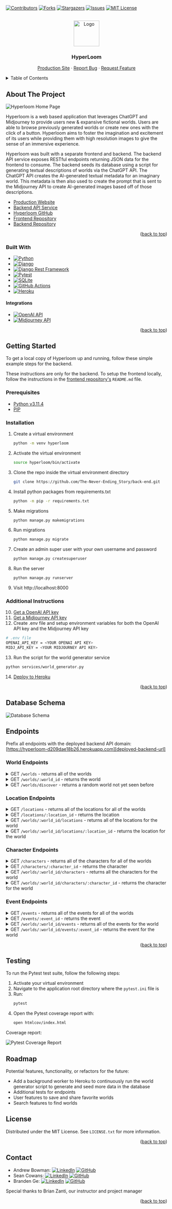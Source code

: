 <!-- Improved compatibility of back to top link: See: https://github.com/othneildrew/Best-README-Template/pull/73 -->
<a name="readme-top"></a>
<!--
*** Thanks for checking out the Best-README-Template. If you have a suggestion
*** that would make this better, please fork the repo and create a pull request
*** or simply open an issue with the tag "enhancement".
*** Don't forget to give the project a star!
*** Thanks again! Now go create something AMAZING! :D
-->

<!-- PROJECT SHIELDS -->
<!--
*** I'm using markdown "reference style" links for readability.
*** Reference links are enclosed in brackets [ ] instead of parentheses ( ).
*** See the bottom of this document for the declaration of the reference variables
*** for contributors-url, forks-url, etc. This is an optional, concise syntax you may use.
*** https://www.markdownguide.org/basic-syntax/#reference-style-links
-->
[![Contributors][contributors-shield]][contributors-url]
[![Forks][forks-shield]][forks-url]
[![Stargazers][stars-shield]][stars-url]
[![Issues][issues-shield]][issues-url]
[![MIT License][license-shield]][license-url]

<!-- PROJECT LOGO -->
<br />
<div align="center">
  <a href="https://github.com/The-Never-Ending-Story/back-end">
    <img src="images/logo.png" alt="Logo" width="80" height="80">
  </a>

<h3 align="center">HyperLoom</h3>

  <p align="center">
    <a href="https://hyper-loom-explorer.vercel.app">Production Site</a>
    ·
    <a href="https://github.com/The-Never-Ending-Story/back-end/issues">Report Bug</a>
    ·
    <a href="https://github.com/The-Never-Ending-Story/back-end/issues">Request Feature</a>
  </p>
</div>

<!-- TABLE OF CONTENTS -->
<details>
  <summary>Table of Contents</summary>
  <ol>
    <li>
      <a href="#about-the-project">About The Project</a>
      <ul>
        <li><a href="#built-with">Built With</a></li>
      </ul>
    </li>
    <li>
      <a href="#getting-started">Getting Started</a>
      <ul>
        <li><a href="#prerequisites">Prerequisites</a></li>
        <li><a href="#installation">Installation</a></li>
        <li><a href="#additional-instructions">Additional Instructions</a></li>
      </ul>
    </li>
    <li><a href="#database-schema">Database Schema</a></li>
    <li><a href="#endpoints">Endpoints</a></li>
    <li><a href="#testing">Testing</a></li>
    <li><a href="#license">License</a></li>
    <li><a href="#contact">Contact</a></li>
  </ol>
</details>

<!-- ABOUT THE PROJECT -->
## About The Project

![Hyperloom Home Page](images/home.png)

Hyperloom is a web based application that leverages ChatGPT and Midjourney to provide users new & expansive fictional worlds. Users are able to browse previously generated worlds or create new ones with the click of a button. Hyperloom aims to foster the imagination and excitement of its users while providing them with high resolution images to give the sense of an immersive experience.

Hyperloom was built with a separate frontend and backend. The backend API service exposes RESTful endpoints returning JSON data for the frontend to consume. The backend seeds its database using a script for generating textual descriptions of worlds via the ChatGPT API. The ChatGPT API creates the AI-generated textual metadata for an imaginary world. This metadata is then also used to create the prompt that is sent to the Midjourney API to create AI-generated images based off of those descriptions.

- [Production Website][deployed-frontend-url]
- [Backend API Service][deployed-backend-url]
- [Hyperloom GitHub][hyperloom-gh-url]
- [Frontend Repository][frontend-gh-url]
- [Backend Repository][backend-gh-url]

<p align="right">(<a href="#readme-top">back to top</a>)</p>

### Built With

- [![Python][python-shield]][python-url]
- [![Django][django-shield]][django-url]
- [![Django Rest Framework][django-rest-framework-shield]][django-rest-framework-url]
- [![Pytest][pytest-shield]][pytest-url]
- [![SQLite][sqlite-shield]][sqlite-url]
- [![GitHub Actions][github-actions-shield]][github-actions-url]
- [![Heroku][heroku-shield]][heroku-url]

#### Integrations

- [![OpenAI API][open-ai-api-shield]][open-ai-api-url]
- [![Midjourney API][midjourney-api-shield]][midjourney-api-url]

<p align="right">(<a href="#readme-top">back to top</a>)</p>

<!-- GETTING STARTED -->
## Getting Started

To get a local copy of Hyperloom up and running, follow these simple example steps for the backend.

These instructions are only for the backend. To setup the frontend locally, follow the instructions in the [frontend repository's][frontend-gh-url] `README.md` file.

### Prerequisites

- [Python v3.11.4](python.org)
- [PIP](https://pypi.org/project/pip/)

### Installation

1. Create a virtual environment
   ```sh
   python -m venv hyperloom
   ```
2. Activate the virtual environment
   ```sh
   source hyperloom/bin/activate
   ```
3. Clone the repo inside the virtual environment directory
   ```sh
   git clone https://github.com/The-Never-Ending_Story/back-end.git
   ```
4. Install python packages from requirements.txt
   ```sh
   python -m pip -r requirements.txt
   ```
5. Make migrations
   ```sh
   python manage.py makemigrations
   ```
6. Run migrations
   ```sh
   python manage.py migrate
   ```
7. Create an admin super user with your own username and password
   ```sh
   python manage.py createsuperuser
   ```
8. Run the server
   ```sh
   python manage.py runserver
   ```
9. Visit http://localhost:8000

### Additional Instructions

10. [Get a OpenAI API key][open-ai-api-url]
11. [Get a Midjourney API key][midjourney-api-url]
12. Create .env file and setup environment variables for both the OpenAI API key and the Midjourney API key
   ```sh
   # .env file
   OPENAI_API_KEY = <YOUR OPENAI API KEY>
   MIDJ_API_KEY = <YOUR MIDJOURNEY API KEY>
   ```
13. Run the script for the world generator service
   ```sh
   python services/world_generator.py
   ```
14. [Deploy to Heroku](https://devcenter.heroku.com/articles/deploying-python)

<p align="right">(<a href="#readme-top">back to top</a>)</p>

## Database Schema

![Database Schema](images/database-schema.png)

## Endpoints

Prefix all endpoints with the deployed backend API domain: [https://hyperloom-d209dae18b26.herokuapp.com][deployed-backend-url]


### World Endpoints

<details>
    <summary>GET
        <code>/worlds</code>
        - returns all of the worlds
    </summary>

```json
GET /worlds
HTTP 200 OK
Allow: OPTIONS, POST, GET
Content-Type: application/json
Vary: Accept

[
    {
        "id": 56,
        "name": "Nebula of Songs",
        "blurb": "A pocket dimension shaped as a sentient nebula; a fairy tale submerged in an underwater realm.",
        "description": "Nebula of Songs is neither of this earthly realm, nor identifiable by typical planetary shapes. Instead, it takes the shape of a sentient nebula, a pocket dimension echoing with harmonious sounds - a symphony, generated by the singing climate, echoes through the water-soaked valleys and mangrove swamps, pulsates in the floating cavernous caves, creating a mesmerizing spectacle of lights and sounds. In this world, the edges between Magick and technology blur - with technology aiding in survival and Magick enhancing the realm's beauty.",
        "geoDynamics": {
            "size": "Pocket Dimension",
            "shape": "Sentient Nebula",
            "climate": "Singing",
            "landscapes": [
                "glowing deep valleys",
                "shadow-shrouded mangrove swamps",
                "floating cavernous caves"
            ]
        },
        "magicTechnology": {
            "magic": [
                "Astral singing",
                "Luminary enchantments",
                "Tide controlling",
                "Dimension shifting"
            ],
            "techLvl": 4,
            "magicLvl": 9,
            "technology": [
                "Aqua-resisting cloaks",
                "Bio-luminescent lighting",
                "Crystal-powered vessels",
                "Underwater breathing apparatus"
            ]
        },
        "img": {
            "landscape": "https://cdn.midjourney.com/5e7d1c8b-ff6d-49db-9765-87acf500afe7/0_0.png",
            "thumbnail": "https://cdn.midjourney.com/04d2f42e-2085-4c7f-9692-76fd20f2bd0e/0_0.png"
        },
        "species": [
            {
                "id": 76,
                "name": "Aquaknights",
                "alignment": "Neutral Good",
                "politics": "Democratic Confederation",
                "lore": "Aquaknights are hydro-locomotive beings with toughened skin of bioluminescent scales. Their ability to manipulate tides and currents makes them architects of their underwater home. They are stoic, but non-aggressive, believing in communal living.",
                "imagine": "In your mind's eye, see glimmering entities swimming through warm, glowing waters, their lithe forms bending light into dancing hues around them. They move gracefully, in rhythm with the melodic ambience, blue and green scales reflecting the nebulic luminescence.",
                "img": "https://cdn.midjourney.com/daf25f09-4347-4434-bbd7-fb7152451488/0_0.png",
                "imgs": [],
                "type": "none",
                "world": 56
            }
        ],
        "locations": [
            {
                "id": 97,
                "name": "Aqualoria",
                "type": "Underwater City",
                "climate": "Mildly Tropical",
                "lore": "Aqualoria is a glorious underwater city, built from luminescent corals and giant mother-of-pearl shells. Vessels of crystal, powered by effervescent magick, transport Aquaknights through the city.",
                "imagine": "Picture a sprawling collection of intricate structures, carved from mother-of-pearl, glowing softly amidst the murkiness of the deep sea. Crystal vessels drift between them, glints of light bouncing from their surfaces.",
                "img": "https://cdn.midjourney.com/01c31570-7eb3-4adb-b54d-89d0ae029f23/0_0.png",
                "imgs": "[]",
                "world": 56
            }
        ],
        "characters": [
            {
                "id": 81,
                "name": "Aqua-Commander Laris",
                "species": "Aquaknights",
                "alignment": "Lawful Good",
                "age": 60,
                "lore": "Aqua-Commander Laris is respected among the Aquaknights, known for his wisdom. He is a guardian of Nebula of Songs and its inhabitants. He led the Aquaknights during the War of the Silent Depths, elevating him to the status of a Hero.",
                "imagine": "Visualize an older, towering figure wrapped in swirling aqua blue armor, his glowing scales shimmering with the wisdom of ages, his intelligent eyes reflecting the surrounding nebular radiance.",
                "img": "https://cdn.midjourney.com/ee9e5280-eb17-4471-9d55-75b6f6307107/0_0.png",
                "imgs": [],
                "location": "",
                "world": 56
            }
        ],
        "events": [
            {
                "id": 83,
                "name": "War of the Silent Depths",
                "type": "War",
                "age": "Second Epoch",
                "time": "Year 352",
                "lore": "During this war, the Aquaknights faced a mysterious, hostile force from the depths of the nebula. Under Aqua-Commander Laris' guidance, they united and emerged victorious, securing their ongoing harmony in the Nebula of Songs.",
                "imagine": "Witness in your mind's eye an epic battle unfolding beneath the depths of the singing nebula. Figures arrayed in bio-luminescent armor moving through glowing waters, facing a dark entity trying to disturb the harmony of their world.",
                "img": "https://cdn.midjourney.com/09f1fd07-c7fb-4667-bd57-ac0676530c0b/0_0.png",
                "imgs": [],
                "location": "",
                "world": 56
            }
        ],
        "lore": [
            "In the First Epoch, the Sentient Nebula called into existence the Aquaknights and formed their home, Aqualoria. The Aquaknights evolved, learning to harness the Magick of the nebula and developing tech aids augmenting their underwater life.",
            "The Second Epoch, known as the 'Age of Depths', marked an era of exploration and the War of The Silent Depths. The Aquaknights faced off against a dark force intent on disturbing their harmony. Led by Aqua-Commander Laris, they defended their world, reinforcing their dedication to peace.",
            "In the Third Epoch, 'The Age of Songs', the Aquaknights enjoy a peaceful existence, in harmony with the sentient nebula. The emotional echoes of the war resonate through the singing of the nebula, reminding all of the valuable peace they preserved."
        ]
    },
    ...
]
```

</details>

<details>
    <summary>GET
        <code>/worlds/:world_id</code>
        - returns the world
    </summary>

```json
GET /worlds/56
HTTP 200 OK
Allow: DELETE, PUT, OPTIONS, GET
Content-Type: application/json
Vary: Accept

{
    "id": 56,
    "name": "Nebula of Songs",
    "blurb": "A pocket dimension shaped as a sentient nebula; a fairy tale submerged in an underwater realm.",
    "description": "Nebula of Songs is neither of this earthly realm, nor identifiable by typical planetary shapes. Instead, it takes the shape of a sentient nebula, a pocket dimension echoing with harmonious sounds - a symphony, generated by the singing climate, echoes through the water-soaked valleys and mangrove swamps, pulsates in the floating cavernous caves, creating a mesmerizing spectacle of lights and sounds. In this world, the edges between Magick and technology blur - with technology aiding in survival and Magick enhancing the realm's beauty.",
    "geoDynamics": {
        "size": "Pocket Dimension",
        "shape": "Sentient Nebula",
        "climate": "Singing",
        "landscapes": [
            "glowing deep valleys",
            "shadow-shrouded mangrove swamps",
            "floating cavernous caves"
        ]
    },
    "magicTechnology": {
        "magic": [
            "Astral singing",
            "Luminary enchantments",
            "Tide controlling",
            "Dimension shifting"
        ],
        "techLvl": 4,
        "magicLvl": 9,
        "technology": [
            "Aqua-resisting cloaks",
            "Bio-luminescent lighting",
            "Crystal-powered vessels",
            "Underwater breathing apparatus"
        ]
    },
    "img": {
        "landscape": "https://cdn.midjourney.com/5e7d1c8b-ff6d-49db-9765-87acf500afe7/0_0.png",
        "thumbnail": "https://cdn.midjourney.com/04d2f42e-2085-4c7f-9692-76fd20f2bd0e/0_0.png"
    },
    "species": [
        {
            "id": 76,
            "name": "Aquaknights",
            "alignment": "Neutral Good",
            "politics": "Democratic Confederation",
            "lore": "Aquaknights are hydro-locomotive beings with toughened skin of bioluminescent scales. Their ability to manipulate tides and currents makes them architects of their underwater home. They are stoic, but non-aggressive, believing in communal living.",
            "imagine": "In your mind's eye, see glimmering entities swimming through warm, glowing waters, their lithe forms bending light into dancing hues around them. They move gracefully, in rhythm with the melodic ambience, blue and green scales reflecting the nebulic luminescence.",
            "img": "https://cdn.midjourney.com/daf25f09-4347-4434-bbd7-fb7152451488/0_0.png",
            "imgs": [],
            "type": "none",
            "world": 56
        }
    ],
    "locations": [
        {
            "id": 97,
            "name": "Aqualoria",
            "type": "Underwater City",
            "climate": "Mildly Tropical",
            "lore": "Aqualoria is a glorious underwater city, built from luminescent corals and giant mother-of-pearl shells. Vessels of crystal, powered by effervescent magick, transport Aquaknights through the city.",
            "imagine": "Picture a sprawling collection of intricate structures, carved from mother-of-pearl, glowing softly amidst the murkiness of the deep sea. Crystal vessels drift between them, glints of light bouncing from their surfaces.",
            "img": "https://cdn.midjourney.com/01c31570-7eb3-4adb-b54d-89d0ae029f23/0_0.png",
            "imgs": "[]",
            "world": 56
        }
    ],
    "characters": [
        {
            "id": 81,
            "name": "Aqua-Commander Laris",
            "species": "Aquaknights",
            "alignment": "Lawful Good",
            "age": 60,
            "lore": "Aqua-Commander Laris is respected among the Aquaknights, known for his wisdom. He is a guardian of Nebula of Songs and its inhabitants. He led the Aquaknights during the War of the Silent Depths, elevating him to the status of a Hero.",
            "imagine": "Visualize an older, towering figure wrapped in swirling aqua blue armor, his glowing scales shimmering with the wisdom of ages, his intelligent eyes reflecting the surrounding nebular radiance.",
            "img": "https://cdn.midjourney.com/ee9e5280-eb17-4471-9d55-75b6f6307107/0_0.png",
            "imgs": [],
            "location": "",
            "world": 56
        }
    ],
    "events": [
        {
            "id": 83,
            "name": "War of the Silent Depths",
            "type": "War",
            "age": "Second Epoch",
            "time": "Year 352",
            "lore": "During this war, the Aquaknights faced a mysterious, hostile force from the depths of the nebula. Under Aqua-Commander Laris' guidance, they united and emerged victorious, securing their ongoing harmony in the Nebula of Songs.",
            "imagine": "Witness in your mind's eye an epic battle unfolding beneath the depths of the singing nebula. Figures arrayed in bio-luminescent armor moving through glowing waters, facing a dark entity trying to disturb the harmony of their world.",
            "img": "https://cdn.midjourney.com/09f1fd07-c7fb-4667-bd57-ac0676530c0b/0_0.png",
            "imgs": [],
            "location": "",
            "world": 56
        }
    ],
    "lore": [
        "In the First Epoch, the Sentient Nebula called into existence the Aquaknights and formed their home, Aqualoria. The Aquaknights evolved, learning to harness the Magick of the nebula and developing tech aids augmenting their underwater life.",
        "The Second Epoch, known as the 'Age of Depths', marked an era of exploration and the War of The Silent Depths. The Aquaknights faced off against a dark force intent on disturbing their harmony. Led by Aqua-Commander Laris, they defended their world, reinforcing their dedication to peace.",
        "In the Third Epoch, 'The Age of Songs', the Aquaknights enjoy a peaceful existence, in harmony with the sentient nebula. The emotional echoes of the war resonate through the singing of the nebula, reminding all of the valuable peace they preserved."
    ]
}
```

</details>

<details>
    <summary>GET
        <code>/worlds/discover</code>
        - returns a random world not yet seen before
    </summary>

```json
GET /worlds/discover
HTTP 200 OK
Allow: OPTIONS, GET
Content-Type: application/json
Vary: Accept

{
    "id": 56,
    "name": "Nebula of Songs",
    "blurb": "A pocket dimension shaped as a sentient nebula; a fairy tale submerged in an underwater realm.",
    "description": "Nebula of Songs is neither of this earthly realm, nor identifiable by typical planetary shapes. Instead, it takes the shape of a sentient nebula, a pocket dimension echoing with harmonious sounds - a symphony, generated by the singing climate, echoes through the water-soaked valleys and mangrove swamps, pulsates in the floating cavernous caves, creating a mesmerizing spectacle of lights and sounds. In this world, the edges between Magick and technology blur - with technology aiding in survival and Magick enhancing the realm's beauty.",
    "geoDynamics": {
        "size": "Pocket Dimension",
        "shape": "Sentient Nebula",
        "climate": "Singing",
        "landscapes": [
            "glowing deep valleys",
            "shadow-shrouded mangrove swamps",
            "floating cavernous caves"
        ]
    },
    "magicTechnology": {
        "magic": [
            "Astral singing",
            "Luminary enchantments",
            "Tide controlling",
            "Dimension shifting"
        ],
        "techLvl": 4,
        "magicLvl": 9,
        "technology": [
            "Aqua-resisting cloaks",
            "Bio-luminescent lighting",
            "Crystal-powered vessels",
            "Underwater breathing apparatus"
        ]
    },
    "img": {
        "landscape": "https://cdn.midjourney.com/5e7d1c8b-ff6d-49db-9765-87acf500afe7/0_0.png",
        "thumbnail": "https://cdn.midjourney.com/04d2f42e-2085-4c7f-9692-76fd20f2bd0e/0_0.png"
    },
    "species": [
        {
            "id": 76,
            "name": "Aquaknights",
            "alignment": "Neutral Good",
            "politics": "Democratic Confederation",
            "lore": "Aquaknights are hydro-locomotive beings with toughened skin of bioluminescent scales. Their ability to manipulate tides and currents makes them architects of their underwater home. They are stoic, but non-aggressive, believing in communal living.",
            "imagine": "In your mind's eye, see glimmering entities swimming through warm, glowing waters, their lithe forms bending light into dancing hues around them. They move gracefully, in rhythm with the melodic ambience, blue and green scales reflecting the nebulic luminescence.",
            "img": "https://cdn.midjourney.com/daf25f09-4347-4434-bbd7-fb7152451488/0_0.png",
            "imgs": [],
            "type": "none",
            "world": 56
        }
    ],
    "locations": [
        {
            "id": 97,
            "name": "Aqualoria",
            "type": "Underwater City",
            "climate": "Mildly Tropical",
            "lore": "Aqualoria is a glorious underwater city, built from luminescent corals and giant mother-of-pearl shells. Vessels of crystal, powered by effervescent magick, transport Aquaknights through the city.",
            "imagine": "Picture a sprawling collection of intricate structures, carved from mother-of-pearl, glowing softly amidst the murkiness of the deep sea. Crystal vessels drift between them, glints of light bouncing from their surfaces.",
            "img": "https://cdn.midjourney.com/01c31570-7eb3-4adb-b54d-89d0ae029f23/0_0.png",
            "imgs": "[]",
            "world": 56
        }
    ],
    "characters": [
        {
            "id": 81,
            "name": "Aqua-Commander Laris",
            "species": "Aquaknights",
            "alignment": "Lawful Good",
            "age": 60,
            "lore": "Aqua-Commander Laris is respected among the Aquaknights, known for his wisdom. He is a guardian of Nebula of Songs and its inhabitants. He led the Aquaknights during the War of the Silent Depths, elevating him to the status of a Hero.",
            "imagine": "Visualize an older, towering figure wrapped in swirling aqua blue armor, his glowing scales shimmering with the wisdom of ages, his intelligent eyes reflecting the surrounding nebular radiance.",
            "img": "https://cdn.midjourney.com/ee9e5280-eb17-4471-9d55-75b6f6307107/0_0.png",
            "imgs": [],
            "location": "",
            "world": 56
        }
    ],
    "events": [
        {
            "id": 83,
            "name": "War of the Silent Depths",
            "type": "War",
            "age": "Second Epoch",
            "time": "Year 352",
            "lore": "During this war, the Aquaknights faced a mysterious, hostile force from the depths of the nebula. Under Aqua-Commander Laris' guidance, they united and emerged victorious, securing their ongoing harmony in the Nebula of Songs.",
            "imagine": "Witness in your mind's eye an epic battle unfolding beneath the depths of the singing nebula. Figures arrayed in bio-luminescent armor moving through glowing waters, facing a dark entity trying to disturb the harmony of their world.",
            "img": "https://cdn.midjourney.com/09f1fd07-c7fb-4667-bd57-ac0676530c0b/0_0.png",
            "imgs": [],
            "location": "",
            "world": 56
        }
    ],
    "lore": [
        "In the First Epoch, the Sentient Nebula called into existence the Aquaknights and formed their home, Aqualoria. The Aquaknights evolved, learning to harness the Magick of the nebula and developing tech aids augmenting their underwater life.",
        "The Second Epoch, known as the 'Age of Depths', marked an era of exploration and the War of The Silent Depths. The Aquaknights faced off against a dark force intent on disturbing their harmony. Led by Aqua-Commander Laris, they defended their world, reinforcing their dedication to peace.",
        "In the Third Epoch, 'The Age of Songs', the Aquaknights enjoy a peaceful existence, in harmony with the sentient nebula. The emotional echoes of the war resonate through the singing of the nebula, reminding all of the valuable peace they preserved."
    ]
}
```

</details>

### Location Endpoints

<details>
    <summary>GET
        <code>/locations</code>
        - returns all of the locations for all of the worlds
    </summary>

```json
GET /locations
HTTP 200 OK
Allow: OPTIONS, POST, GET
Content-Type: application/json
Vary: Accept

[
    {
        "id": 1,
        "name": "Kurrawonga",
        "type": "city",
        "climate": "semi-arid",
        "lore": "Kurrawonga sits perched upon a massive network of gorges, the city built with adaptive materials that mimic and synergize with the environment. It's a celebration of the planet's primitive and advanced elements.",
        "imagine": "Conceive a city woven into a deep canyon, its sinewy structures extending like ironwood trees, rippling with metallic sheen under the sky ablaze with the setting sun.",
        "img": "https://cdn.discordapp.com/attachments/1128814452012220536/1129550409816612955/hyperloom_Conceive_a_city_woven_into_a_deep_canyon_its_sinewy_s_9770febc-e024-4a29-b059-50ed00b3b125.png",
        "imgs": "[]",
        "world": 1
    },
    {
        "id": 2,
        "name": "Milky Billabong",
        "type": "landmark",
        "climate": "subtropical",
        "lore": "A sacred wetland glowing with ethereal beauty under the moonlight, it's considered the origin of magic on Uluru Elysium and a place of spiritual reverence for Didgerines.",
        "imagine": "Imagine a luminescent wetland bathed in moonlight, ripples radiating magic, surrounded by an ethereal mist that dances with the wind.",
        "img": "https://cdn.discordapp.com/attachments/1128814452012220536/1129556152326291506/hyperloom_Imagine_a_luminescent_wetland_bathed_in_moonlight_rip_debdb43d-1ff7-4d73-9ad6-2733b82294aa.png",
        "imgs": "[]",
        "world": 1
    },
    {
        "id": 79,
        "name": "Coruscantia",
        "type": "City",
        "climate": "Constant Aurora Cycle",
        "lore": "The capital city of the Luminates, constructed entirely from fractal patterns and pulsating with neon energy. The city's climate experiences a constant cycle of vivid auroras that affect the ambient neon hues.",
        "imagine": "A sprawling city, its complex shapes and structures formed from fractal patterns, glowing with the iridescence of neon energy under a myriad of shifting auroras.",
        "img": "lXVnHlx3nTugl4jY5PCr",
        "imgs": "[]",
        "world": 44
    },
    ...
]
```

</details>

<details>
    <summary>GET
        <code>/locations/:location_id</code>
        - returns the location
    </summary>

```json
GET /locations/1
HTTP 200 OK
Allow: DELETE, PUT, OPTIONS, GET
Content-Type: application/json
Vary: Accept

{
    "id": 1,
    "name": "Kurrawonga",
    "type": "city",
    "climate": "semi-arid",
    "lore": "Kurrawonga sits perched upon a massive network of gorges, the city built with adaptive materials that mimic and synergize with the environment. It's a celebration of the planet's primitive and advanced elements.",
    "imagine": "Conceive a city woven into a deep canyon, its sinewy structures extending like ironwood trees, rippling with metallic sheen under the sky ablaze with the setting sun.",
    "img": "https://cdn.discordapp.com/attachments/1128814452012220536/1129550409816612955/hyperloom_Conceive_a_city_woven_into_a_deep_canyon_its_sinewy_s_9770febc-e024-4a29-b059-50ed00b3b125.png",
    "imgs": "[]",
    "world": 1
}
```

</details>

<details>
    <summary>GET
        <code>/worlds/:world_id/locations</code>
        - returns all of the locations for the world
    </summary>

```json
GET /worlds/56/locations
HTTP 200 OK
Allow: OPTIONS, POST, GET
Content-Type: application/json
Vary: Accept

[
    {
        "id": 97,
        "name": "Aqualoria",
        "type": "Underwater City",
        "climate": "Mildly Tropical",
        "lore": "Aqualoria is a glorious underwater city, built from luminescent corals and giant mother-of-pearl shells. Vessels of crystal, powered by effervescent magick, transport Aquaknights through the city.",
        "imagine": "Picture a sprawling collection of intricate structures, carved from mother-of-pearl, glowing softly amidst the murkiness of the deep sea. Crystal vessels drift between them, glints of light bouncing from their surfaces.",
        "img": "https://cdn.midjourney.com/01c31570-7eb3-4adb-b54d-89d0ae029f23/0_0.png",
        "imgs": "[]",
        "world": 56
    }
]
```

</details>

<details>
    <summary>GET
        <code>/worlds/:world_id/locations/:location_id</code>
    - returns the location for the world
    </summary>

```json
GET /worlds/56/locations/97
HTTP 200 OK
Allow: DELETE, PUT, OPTIONS, GET
Content-Type: application/json
Vary: Accept

{
    "id": 97,
    "name": "Aqualoria",
    "type": "Underwater City",
    "climate": "Mildly Tropical",
    "lore": "Aqualoria is a glorious underwater city, built from luminescent corals and giant mother-of-pearl shells. Vessels of crystal, powered by effervescent magick, transport Aquaknights through the city.",
    "imagine": "Picture a sprawling collection of intricate structures, carved from mother-of-pearl, glowing softly amidst the murkiness of the deep sea. Crystal vessels drift between them, glints of light bouncing from their surfaces.",
    "img": "https://cdn.midjourney.com/01c31570-7eb3-4adb-b54d-89d0ae029f23/0_0.png",
    "imgs": "[]",
    "world": 56
}
```

</details>

### Character Endpoints

<details>
    <summary>GET
        <code>/characters</code>
        - returns all of the characters for all of the worlds
    </summary>

```json
GET /characters
HTTP 200 OK
Allow: OPTIONS, POST, GET
Content-Type: application/json
Vary: Accept

[
    {
        "id": 5,
        "name": "Iris Wispdancer",
        "species": "Blinkshifter",
        "alignment": "Chaotic Good",
        "age": 137,
        "lore": "The brightly iridescent Iris Wispdancer is the Chief Archivist of Phasewisp Metropolis, with a deep connection to her city and unparalleled knowledge of inter-dimensional magic.",
        "imagine": "See a female figure shimmering in multi-colored lights, her eyes reflecting an infinite cosmos.",
        "img": "none",
        "imgs": [],
        "location": "",
        "world": 4
    },
    {
        "id": 13,
        "name": "Nymphaea",
        "species": "Abythonian",
        "alignment": "Neutral Good",
        "age": 127,
        "lore": "Nymphaea, the current Matriarch of the Abythonians, is known for her serene wisdom, potent magic skills, and deep connection with nature. She played a pivotal role in the creation of the Abyssian Information Network.",
        "imagine": "\"Lingering gaze of a serene figure, enchanting everyone around her. Her iridescent scales glow dimly, a symbol of her mature age. Adroit fingers engage in a magical dance, drawing energy from the atmosphere, while before her a whirl of steam forms intricate patterns, symbolizing her contribution to the fusion of magic and technology.",
        "img": "https://cdn.discordapp.com/attachments/1128814452012220536/1129484262329028638/hyperloom_Lingering_gaze_of_a_serene_figure_enchanting_everyone_8215101d-2efd-4ef9-a45d-80022f6e5c8b.png",
        "imgs": [],
        "location": "Arbores Altum",
        "world": 10
    },
    {
        "id": 9,
        "name": "Therin",
        "species": "Krysolians",
        "alignment": "Chaotic Good",
        "age": 123,
        "lore": "Therin, an elder in Smoldering Reach, is an extraordinary individual who has played a pivotal role in the integration of technology and magic on the planet. His innovative mind and deep understanding of both realms have led him to create a groundbreaking invention that has left a lasting impact on Krysolian society: the steam-powered golems.\n\nAs an elder, Therin commands respect and admiration from his peers and the community at large. He is recognized as a sage, possessing extensive knowledge of the ancient mystical arts as well as advanced scientific principles. His wisdom and experience are evident in his demeanor and the way he carries himself, exuding a sense of authority and gravitas.\n\nTherin's passion lies in blending the seemingly disparate worlds of technology and magic. Through tireless experimentation and years of research, he succeeded in creating the steam-powered golems, which have revolutionized the way Krysolians live their lives. These golems are enchanted constructs imbued with a combination of magical spells and the mechanical power of steam. Therin's invention represents a breakthrough in harnessing the power of both realms to serve the needs of the community.\n\nThe steam-powered golems have seamlessly integrated into Krysolian life, becoming an integral part of everyday routines and essential tasks. These towering figures, crafted from sturdy metals and intricate designs, are imbued with a sense of purpose and intelligence. They are capable of performing a wide range of tasks, from manual labor to complex problem-solving, serving as loyal companions and assistants to the Krysolian people.\n\nTherin's ingenuity and the popularity of his creations have made him a beloved figure among his fellow Krysolians. Many seek his counsel and guidance, as he is known to share his knowledge and expertise generously. As an elder, he takes on the responsibility of passing down his wisdom to the younger generations, ensuring the continued progress and harmonious coexistence of technology and magic in Smoldering Reach.\n\nTherin's legacy extends far beyond his inventions. His contributions have had a profound impact on the development of Krysolian society, fostering innovation, cooperation, and a deeper understanding of the potential that lies within the fusion of technology and magic. His name will forever be remembered as the visionary who bridged the gap between these two realms, propelling his planet into a new era of progress and wonder.",
        "imagine": "Therin's tall and commanding presence is accentuated by his aged yet dignified demeanor. His silver hair cascades down his shoulders, framing a face weathered by years of dedicated exploration and discovery.\n\nHis piercing eyes, deep and mesmerizing, gaze intently at the world around him, revealing a keen intellect and an unwavering passion for his craft. They seem to hold a wealth of knowledge accumulated over a lifetime of unraveling the mysteries of both magic and technology.",
        "img": "https://cdn.discordapp.com/attachments/1128814452012220536/1129934978633965598/hyperloom_Therin_is_an_elder_in_Smoldering_Reach_a_pivotal_figu_3752dc78-ff21-4aa3-9550-e00864094b94.png",
        "imgs": [],
        "location": "",
        "world": 7
    },
    ...
]
```

</details>

<details>
    <summary>GET
        <code>/characters/:character_id</code>
        - returns the character
    </summary>

```json
GET /characters/5
HTTP 200 OK
Allow: DELETE, PUT, OPTIONS, GET
Content-Type: application/json
Vary: Accept

{
    "id": 5,
    "name": "Iris Wispdancer",
    "species": "Blinkshifter",
    "alignment": "Chaotic Good",
    "age": 137,
    "lore": "The brightly iridescent Iris Wispdancer is the Chief Archivist of Phasewisp Metropolis, with a deep connection to her city and unparalleled knowledge of inter-dimensional magic.",
    "imagine": "See a female figure shimmering in multi-colored lights, her eyes reflecting an infinite cosmos.",
    "img": "none",
    "imgs": [],
    "location": "",
    "world": 4
}
```

</details>

<details>
    <summary>GET
        <code>/worlds/:world_id/characters</code>
        - returns all the characters for the world
    </summary>

```json
GET /worlds/56/characters
HTTP 200 OK
Allow: OPTIONS, POST, GET
Content-Type: application/json
Vary: Accept

[
    {
        "id": 81,
        "name": "Aqua-Commander Laris",
        "species": "Aquaknights",
        "alignment": "Lawful Good",
        "age": 60,
        "lore": "Aqua-Commander Laris is respected among the Aquaknights, known for his wisdom. He is a guardian of Nebula of Songs and its inhabitants. He led the Aquaknights during the War of the Silent Depths, elevating him to the status of a Hero.",
        "imagine": "Visualize an older, towering figure wrapped in swirling aqua blue armor, his glowing scales shimmering with the wisdom of ages, his intelligent eyes reflecting the surrounding nebular radiance.",
        "img": "https://cdn.midjourney.com/ee9e5280-eb17-4471-9d55-75b6f6307107/0_0.png",
        "imgs": [],
        "location": "",
        "world": 56
    }
]
```

</details>

<details>
    <summary>GET
        <code>/worlds/:world_id/characters/:character_id</code>
        - returns the character for the world
    </summary>

```json
GET /worlds/56/characters/81
HTTP 200 OK
Allow: DELETE, PUT, OPTIONS, GET
Content-Type: application/json
Vary: Accept

{
    "id": 81,
    "name": "Aqua-Commander Laris",
    "species": "Aquaknights",
    "alignment": "Lawful Good",
    "age": 60,
    "lore": "Aqua-Commander Laris is respected among the Aquaknights, known for his wisdom. He is a guardian of Nebula of Songs and its inhabitants. He led the Aquaknights during the War of the Silent Depths, elevating him to the status of a Hero.",
    "imagine": "Visualize an older, towering figure wrapped in swirling aqua blue armor, his glowing scales shimmering with the wisdom of ages, his intelligent eyes reflecting the surrounding nebular radiance.",
    "img": "https://cdn.midjourney.com/ee9e5280-eb17-4471-9d55-75b6f6307107/0_0.png",
    "imgs": [],
    "location": "",
    "world": 56
}
```

</details>

### Event Endpoints

<details>
    <summary>GET
        <code>/events</code>
        - returns all of the events for all of the worlds
    </summary>

```json
GET /events
HTTP 200 OK
Allow: OPTIONS, POST, GET
Content-Type: application/json
Vary: Accept

[
    {
        "id": 14,
        "name": "The Pact of Coexistence",
        "type": "Peace Treaty",
        "age": "Third Age",
        "time": "TA 37",
        "lore": "This pact marked the end of the wars amongst the Abyssian sub-species. The treaty emphasized on mutual survival, marking the birth of the Union of Abyssia.",
        "imagine": "Picture the twilight-soaked plateau, where two figures stand against each other. Their palms glow with magical symbols, indicating their binding oath. Around them gather their kin, awestruck as the spectacle of harmony unfolds before the setting sun.",
        "img": "https://cdn.discordapp.com/attachments/1128814452012220536/1129484637786341427/hyperloom_Picture_the_twilight-soaked_plateau_where_two_figures_58fa4aa5-8cc3-4989-ac28-c84bde24b488.png",
        "imgs": [],
        "location": "Arbores Altum",
        "world": 10
    },
    {
        "id": 4,
        "name": "Uncharted Depths",
        "type": "Discovery",
        "age": "Iron Age",
        "time": "2020",
        "lore": "After this event, the total landmass known for Ravendell nearly tripled when Shyla discovered new, untouched caverns replete with resources beneath the settlement, triggering an exploration boom.",
        "imagine": "A figure, silhouette illuminated by the soft glow of a cavern opening, stands at the precipice of an abyss, throwing a light-enchanted stone that reveals a vast labyrinth of previously unseen interconnected caves.",
        "img": "https://cdn.midjourney.com/ac667046-1ca7-441e-a314-77637d22db97/0_0.png",
        "imgs": [
            "https://cdn.midjourney.com/ac667046-1ca7-441e-a314-77637d22db97/0_0.png",
            "https://cdn.midjourney.com/ac667046-1ca7-441e-a314-77637d22db97/0_1.png",
            "https://cdn.midjourney.com/ac667046-1ca7-441e-a314-77637d22db97/0_2.png",
            "https://cdn.midjourney.com/ac667046-1ca7-441e-a314-77637d22db97/0_3.png"
        ],
        "location": "",
        "world": 3
    },
    {
        "id": 31,
        "name": "Chronal Calibration",
        "type": "technological advancement",
        "age": "Epoch of Turning Gears",
        "time": "Year 713",
        "lore": "The Chronal Calibration, a profound technological stride, saw Timekeeper Ordinal recalibrate the temporal flow of Aeon's Fathom, ensuring its timeless existence.",
        "imagine": "Visualize complex celestial cogs, interlocking in perfect harmony as their rotation slows, the nebula around them distorting in a dance of altered time.",
        "img": "https://cdn.midjourney.com/97702887-6fd1-4ac2-8a33-0ec96877e7cf/0_0.png",
        "imgs": [
            "https://cdn.midjourney.com/97702887-6fd1-4ac2-8a33-0ec96877e7cf/0_0.png",
            "https://cdn.midjourney.com/97702887-6fd1-4ac2-8a33-0ec96877e7cf/0_1.png",
            "https://cdn.midjourney.com/97702887-6fd1-4ac2-8a33-0ec96877e7cf/0_2.png",
            "https://cdn.midjourney.com/97702887-6fd1-4ac2-8a33-0ec96877e7cf/0_3.png"
        ],
        "location": "",
        "world": 20
    },
    ...
]
```

</details>

<details>
    <summary>GET
        <code>/events/:event_id</code>
        - returns the event
    </summary>

```json
GET /events/4
HTTP 200 OK
Allow: DELETE, PUT, OPTIONS, GET
Content-Type: application/json
Vary: Accept

{
    "id": 4,
    "name": "Uncharted Depths",
    "type": "Discovery",
    "age": "Iron Age",
    "time": "2020",
    "lore": "After this event, the total landmass known for Ravendell nearly tripled when Shyla discovered new, untouched caverns replete with resources beneath the settlement, triggering an exploration boom.",
    "imagine": "A figure, silhouette illuminated by the soft glow of a cavern opening, stands at the precipice of an abyss, throwing a light-enchanted stone that reveals a vast labyrinth of previously unseen interconnected caves.",
    "img": "https://cdn.midjourney.com/ac667046-1ca7-441e-a314-77637d22db97/0_0.png",
    "imgs": [
        "https://cdn.midjourney.com/ac667046-1ca7-441e-a314-77637d22db97/0_0.png",
        "https://cdn.midjourney.com/ac667046-1ca7-441e-a314-77637d22db97/0_1.png",
        "https://cdn.midjourney.com/ac667046-1ca7-441e-a314-77637d22db97/0_2.png",
        "https://cdn.midjourney.com/ac667046-1ca7-441e-a314-77637d22db97/0_3.png"
    ],
    "location": "",
    "world": 3
}
```

</details>

<details>
    <summary>GET
        <code>/worlds/:world_id/events</code>
        - returns all of the events for the world
    </summary>

```json
GET /worlds/56/events
HTTP 200 OK
Allow: OPTIONS, POST, GET
Content-Type: application/json
Vary: Accept

[
    {
        "id": 83,
        "name": "War of the Silent Depths",
        "type": "War",
        "age": "Second Epoch",
        "time": "Year 352",
        "lore": "During this war, the Aquaknights faced a mysterious, hostile force from the depths of the nebula. Under Aqua-Commander Laris' guidance, they united and emerged victorious, securing their ongoing harmony in the Nebula of Songs.",
        "imagine": "Witness in your mind's eye an epic battle unfolding beneath the depths of the singing nebula. Figures arrayed in bio-luminescent armor moving through glowing waters, facing a dark entity trying to disturb the harmony of their world.",
        "img": "https://cdn.midjourney.com/09f1fd07-c7fb-4667-bd57-ac0676530c0b/0_0.png",
        "imgs": [],
        "location": "",
        "world": 56
    }
]
```

</details>

<details>
    <summary>GET
        <code>/worlds/:world_id/events/:event_id</code>
        - returns the event for the world
    </summary>

```json
GET /worlds/56/events/83
HTTP 200 OK
Allow: DELETE, PUT, OPTIONS, GET
Content-Type: application/json
Vary: Accept

{
    "id": 83,
    "name": "War of the Silent Depths",
    "type": "War",
    "age": "Second Epoch",
    "time": "Year 352",
    "lore": "During this war, the Aquaknights faced a mysterious, hostile force from the depths of the nebula. Under Aqua-Commander Laris' guidance, they united and emerged victorious, securing their ongoing harmony in the Nebula of Songs.",
    "imagine": "Witness in your mind's eye an epic battle unfolding beneath the depths of the singing nebula. Figures arrayed in bio-luminescent armor moving through glowing waters, facing a dark entity trying to disturb the harmony of their world.",
    "img": "https://cdn.midjourney.com/09f1fd07-c7fb-4667-bd57-ac0676530c0b/0_0.png",
    "imgs": [],
    "location": "",
    "world": 56
}
```

</details>

<p align="right">(<a href="#readme-top">back to top</a>)</p>

## Testing

To run the Pytest test suite, follow the following steps:

1. Activate your virtual environment
2. Navigate to the application root directory where the `pytest.ini` file is
3. Run:
    ```sh
    pytest
    ```
4. Open the Pytest coverage report with:
   ```sh
   open htmlcov/index.html
   ```

Coverage report:

![Pytest Coverage Report](images/test-coverage.png)

<!-- ROADMAP -->
## Roadmap

Potential features, functionality, or refactors for the future:

- Add a background worker to Heroku to continuously run the world generator script to generate and seed more data in the database
- Additional tests for endpoints
- User features to save and share favorite worlds
- Search features to find worlds

<!-- LICENSE -->
## License

Distributed under the MIT License. See `LICENSE.txt` for more information.

<p align="right">(<a href="#readme-top">back to top</a>)</p>

<!-- CONTACT -->
## Contact

- Andrew Bowman: [![LinkedIn][linkedin-shield]][andrew-li-url] [![GitHub][github-shield]][andrew-gh-url]
- Sean Cowans: [![LinkedIn][linkedin-shield]][sean-li-url] [![GitHub][github-shield]][sean-gh-url]
- Branden Ge: [![LinkedIn][linkedin-shield]][branden-li-url] [![GitHub][github-shield]][branden-gh-url]

Special thanks to Brian Zanti, our instructor and project manager

<p align="right">(<a href="#readme-top">back to top</a>)</p>

<!-- MARKDOWN LINKS & IMAGES -->
<!-- https://www.markdownguide.org/basic-syntax/#reference-style-links -->
[contributors-shield]: https://img.shields.io/github/contributors/The-Never-Ending-Story/back-end.svg?style=for-the-badge
[contributors-url]: https://github.com/The-Never-Ending-Story/back-end/graphs/contributors
[forks-shield]: https://img.shields.io/github/forks/The-Never-Ending-Story/back-end.svg?style=for-the-badge
[forks-url]: https://github.com/The-Never-Ending-Story/back-end/network/members
[stars-shield]: https://img.shields.io/github/stars/The-Never-Ending-Story/back-end.svg?style=for-the-badge
[stars-url]: https://github.com/The-Never-Ending-Story/back-end/stargazers
[issues-shield]: https://img.shields.io/github/issues/The-Never-Ending-Story/back-end.svg?style=for-the-badge
[issues-url]: https://github.com/The-Never-Ending-Story/back-end/issues
[license-shield]: https://img.shields.io/github/license/The-Never-Ending-Story/back-end.svg?style=for-the-badge
[license-url]: https://github.com/The-Never-Ending-Story/back-end/blob/main/LICENSE.txt

[python-shield]: https://img.shields.io/badge/Python-3776AB?style=for-the-badge&logo=python&logoColor=white
[python-url]: https://www.python.org

[django-shield]: https://img.shields.io/badge/Django-092E20?style=for-the-badge&logo=django&logoColor=white
[django-url]: https://www.djangoproject.com

[django-rest-framework-shield]: https://img.shields.io/badge/Django_Rest_Framework-540303?style=for-the-badge&logo=django&logoColor=white
[django-rest-framework-url]: https://www.django-rest-framework.org

[pytest-shield]: https://img.shields.io/badge/Pytest-0A9EDC?style=for-the-badge&logo=pytest&logoColor=white
[pytest-url]: https://docs.pytest.org

[sqlite-shield]: https://img.shields.io/badge/SQLite-003B57?style=for-the-badge&logo=sqlite&logoColor=white
[sqlite-url]: https://www.sqlite.org

[github-actions-shield]: https://img.shields.io/badge/GitHub_Actions-2088FF?style=for-the-badge&logo=githubactions&logoColor=white
[github-actions-url]: https://github.com/features/actions

[open-ai-api-shield]: https://img.shields.io/badge/OpenAI_API-412991?style=for-the-badge&logo=openai&logoColor=white
[open-ai-api-url]: https://openai.com/blog/openai-api

[midjourney-api-shield]: https://img.shields.io/badge/Midjourney_API-061434?style=for-the-badge&logoColor=white
[midjourney-api-url]: https://www.midjourney.com

[heroku-shield]: https://img.shields.io/badge/Heroku-430098?style=for-the-badge&logo=heroku&logoColor=white
[heroku-url]: https://www.heroku.com

[hyperloom-gh-url]: https://github.com/The-Never-Ending-Story
[frontend-gh-url]: https://github.com/The-Never-Ending-Story/front-end
[backend-gh-url]: https://github.com/The-Never-Ending-Story/back-end

[deployed-frontend-url]: https://hyper-loom-explorer.vercel.app/
[deployed-backend-url]: https://hyperloom-d209dae18b26.herokuapp.com/worlds

[linkedin-shield]: https://img.shields.io/badge/LinkedIn-0A66C2?style=for-the-badge&logo=linkedin&logoColor=white
[github-shield]: https://img.shields.io/badge/GitHub-181717?style=for-the-badge&logo=github&logoColor=white

[andrew-li-url]: https://www.linkedin.com/in/andrew-b0wman/
[sean-li-url]: https://www.linkedin.com/in/sean-cowans-985554267/
[branden-li-url]: https://www.linkedin.com/in/brandenge/

[andrew-gh-url]: https://github.com/abwmn
[sean-gh-url]: https://github.com/sjcowans
[branden-gh-url]: https://github.com/brandenge
